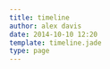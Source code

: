 ```yaml
---
title: timeline
author: alex davis
date: 2014-10-10 12:20
template: timeline.jade
type: page
---
```

  
  
